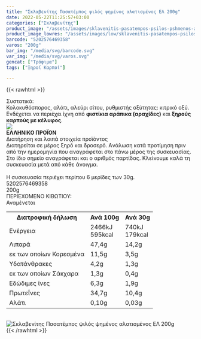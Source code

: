 ```yaml
---
title: "Σκλαβενίτης Πασατέμπος ψιλός ψημένος αλατισμένος ΕΛ 200g"
date: 2022-05-22T11:25:57+03:00
categories: ["Σκλαβενίτης"]
product_image: "/assets/images/sklavenitis-pasatempos-psilos-pshmenos-alatismenos-el-200g.jpg"
product_image_lowres: "/assets/images/low/sklavenitis-pasatempos-psilos-pshmenos-alatismenos-el-200g.jpg"
barcode: "5202576469358"
varos: "200g"
bar_img: "/media/svg/barcode.svg"
var_img: "/media/svg/varos.svg"
gencat: ["Τρόφιμα"]
tags: ["Ξηροί Καρποί"]

---
```

{{< rawhtml >}}

<div class="sload581"><div class="product"><div id="sistatika">Συστατικά:</div><div class="alltext">Κολοκυθόσπορος, αλάτι, αλεύρι σίτου, ρυθμιστής οξύτητας: κιτρικό οξύ.<br>Ενδέχεται να περιέχει ίχνη από <b>φιστίκια αράπικα (αραχίδες)</b> και <b>ξηρούς καρπούς με κέλυφος</b>.</div><div id="flag"><div id="flagimage"><img src="/media/icons/gr.svg"></div><span id="flagtext"><b>ΕΛΛΗΝΙΚΟ ΠΡΟΪΟΝ</b></span></div><div id="loipa">Διατήρηση και λοιπά στοιχεία προϊόντος</div><div class="alltext">Διατηρείται σε μέρος ξηρό και δροσερό. Aνάλωση κατά προτίμηση πριν από την ημερομηνία που αναγράφεται στο πάνω μέρος της συσκευασίας. Στο ίδιο σημείο αναγράφεται και ο αριθμός παρτίδας. Κλείνουμε καλά τη συσκευασία μετά από κάθε άνοιγμα.<br><br>Η συσκευασία περιέχει περίπου 6 μερίδες των 30g.</div><div id="barcode"><div id="barimage1"></div><span id="bartext">5202576469358</span></div><div id="varos"><div id="varosimage1"></div><span id="varostext">200g</span></div><div id="kivotio">ΠΕΡΙΕΧΟΜΕΝΟ ΚΙΒΩΤΙΟΥ:<br>Αναμένεται</div><div class="tabout"><table id="diatable"><tbody><tr><th>Διατροφική δήλωση</th><th>Ανά 100g</th><th>Ανά 30g</th></tr><tr><td class="texr2">Ενέργεια</td><td class="texr">2466kJ<br>595kcal</td><td class="texr">740kJ<br>179kcal</td></tr><tr><td class="texr2">Λιπαρά</td><td class="texr">47,4g</td><td class="texr">14,2g</td></tr><tr><td class="gray">εκ των οποίων Κορεσµένα</td><td class="gray2">11,5g</td><td class="gray2">3,5g</td></tr><tr><td class="texr2">Yδατάνθρακες</td><td class="texr">4,2g</td><td class="texr">1,3g</td></tr><tr><td class="gray">εκ των οποίων Σάκχαρα</td><td class="gray2">1,3g</td><td class="gray2">0,4g</td></tr><tr><td class="texr2">Eδώδιμες ίνες</td><td class="texr">6,3g</td><td class="texr">1,9g</td></tr><tr><td class="texr2">Πρωτεΐνες</td><td class="texr">34,7g</td><td class="texr">10,4g</td></tr><tr><td class="texr2">Αλάτι</td><td class="texr">0,10g</td><td class="texr">0,03g</td></tr></tbody></table></div><br><div class="pimg"><img alt="Σκλαβενίτης Πασατέμπος ψιλός ψημένος αλατισμένος ΕΛ 200g" title="Σκλαβενίτης Πασατέμπος ψιλός ψημένος αλατισμένος ΕΛ 200g" src="/assets/images/sklavenitis-pasatempos-psilos-pshmenos-alatismenos-el-200g.jpg"></div></div></div>
{{< /rawhtml >}}


